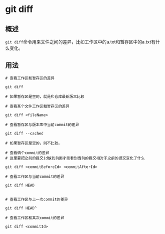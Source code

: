 # git diff
## 概述
`git diff`命令用来文件之间的差异，比如工作区中的a.txt和暂存区中的a.txt有什么变化。
## 用法
```
# 查看工作区和暂存区的差异

git diff

# 如果暂存区是空的，就是和仓库最新版本比较
```
```
# 查看某个文件工作区和暂存区的差异

git diff <fileName>
```
```
# 查看暂存区与版本库中当前commit的差异

git diff --cached

# 如果暂存区是空的，则不比较。
```
```
# 查看俩个commit的差异
# 这里要把之前的提交id放到前面才能看到当前的提交相对于之前的提交变化了什么

git diff <commitBeforeId> <commitAfterId>
```
```
# 查看工作区与当前commit的差异

git diff HEAD


# 查看工作区与上一次commit的差异

git diff HEAD^
```
```
# 查看工作区和某次commit的差异

git diff <commitId>
```